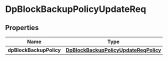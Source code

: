 # DpBlockBackupPolicyUpdateReq

## Properties
Name | Type | Description | Notes
------------ | ------------- | ------------- | -------------
**dpBlockBackupPolicy** | [**DpBlockBackupPolicyUpdateReqPolicy**](DpBlockBackupPolicyUpdateReqPolicy.md) |  | 
